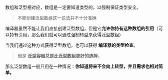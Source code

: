 数组和泛型相对应，数组是一定要知道类型的，以强制保证类型安全。

> 不能创建泛型数组这一说法并不十分准确

编译器虽然不能让我们直接创建泛型数组，但是它**允许你持有这种数组的引用**（可以持有引用，那么我们就可以通过强制转型来获得泛型数组）

当我们通过这种方式获得泛型数组，也可以获得 **编译器的类型检查**。

>  但是 **泛型容器总是比泛型数组更好的选择**。

那么泛型数组一般只用在一种情况：**你知道将来不会向上转型，并且需求也相对简单。**